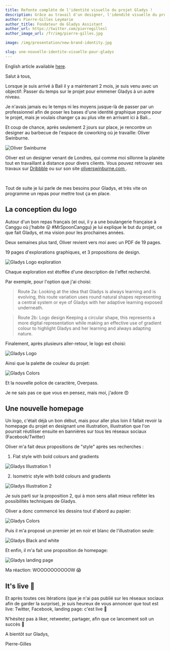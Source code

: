 ```yaml
---
title: Refonte complète de l'identité visuelle du projet Gladys !
description: Grâce au travail d'un designer, l'idendité visuelle du projet est refondue
author: Pierre-Gilles Leymarie
author_title: Fondateur de Gladys Assistant
author_url: https://twitter.com/pierregillesl
author_image_url: /fr/img/pierre-gilles.jpg

image: /img/presentation/new-brand-identity.jpg

slug: une-nouvelle-identite-visuelle-pour-gladys
---
```


English article available [here](/en/blog/a-new-brand-identity).

Salut à tous,

Lorsque je suis arrivé à Bali il y a maintenant 2 mois, je suis venu avec un objectif: Passer du temps sur le projet pour emmener Gladys à un autre niveau.

Je n'avais jamais eu le temps ni les moyens jusque-là de passer par un professionnel afin de poser les bases d'une identité graphique propre pour le projet, mais je voulais changer ça au plus vite en arrivant ici à Bali...

Et coup de chance, après seulement 2 jours sur place, je rencontre un designer au barbecue de l'espace de coworking où je travaille: Oliver Swinburne.

<!--truncate-->

<div class="row">

<div class="col-md-4">

<img alt="Oliver Swinburne" src="/fr/img/articles/new-identity/oliver.jpg" class="img-thumbnail" />

</div>

<div class="col-md-8">
<p>Oliver est un designer venant de Londres, qui comme moi sillonne la planète tout en travaillant à distance pour divers clients. Vous pouvez retrouver ses travaux sur <a href="http://oliverswinburne.dribbble.com/">Dribbble</a> ou sur son site <a href="https://www.oliverswinburne.com/">oliverswinburne.com </a>.</p>
</div>

</div>
<br />

Tout de suite je lui parle de mes besoins pour Gladys, et très vite on programme un repas pour mettre tout ça en place.

## La conception du logo

Autour d'un bon repas français (et oui, il y a une boulangerie française à Canggu où j'habite 😛 #MrSpoonCanggu) je lui explique le but du projet, ce que fait Gladys, et ma vision pour les prochaines années.

Deux semaines plus tard, Oliver revient vers moi avec un PDF de 19 pages.

19 pages d'explorations graphiques, et 3 propositions de design.

<img alt="Gladys Logo exploration" src="/fr/img/articles/new-identity/logo-design-exploration.jpg" />

Chaque exploration est étoffée d'une description de l'effet recherché.

Par exemple, pour l'option que j'ai choisi:

> Route 2a: Looking at the idea that Gladys is always learning and is evolving, this route variation uses round natural shapes representing a central system or eye of Gladys with her adaptive learning exposed underneath.

> Route 2b: Logo design Keeping a circular shape, this represents a more digital representation while making an effective use of gradient colour to highlight Gladys and her learning and always adapting nature.

Finalement, après plusieurs aller-retour, le logo est choisi:

<img alt="Gladys Logo" src="/fr/img/articles/new-identity/gladys-logo.png" />

Ainsi que la palette de couleur du projet:

<img alt="Gladys Colors" src="/fr/img/articles/new-identity/gladys-colors.jpg" />

Et la nouvelle police de caractère, Overpass.

Je ne sais pas ce que vous en pensez, mais moi, j'adore 😍

## Une nouvelle homepage

Un logo, c'était déjà un bon début, mais pour aller plus loin il fallait revoir la homepage du projet en designant une illustration, illustration que l'on pourrait réutiliser ensuite en bannières sur tous les réseaux sociaux (Facebook/Twitter)

Oliver m'a fait deux propositions de "style" après ses recherches :

1. Flat style with bold colours and gradients

<img alt="Gladys Illustration 1" src="/fr/img/articles/new-identity/gladys-illustration-style-1.jpg" />

2. Isometric style with bold colours and gradients

<img alt="Gladys Illustration 2" src="/fr/img/articles/new-identity/gladys-illustration-style-2.jpg" />

Je suis parti sur la proposition 2, qui à mon sens allait mieux refléter les possibilités techniques de Gladys.

Oliver a donc commencé les dessins tout d'abord au papier:

<img alt="Gladys Colors" src="/fr/img/articles/new-identity/gladys-illustration-draw.jpg" />

Puis il m'a proposé un premier jet en noir et blanc de l'illustration seule:

<img alt="Gladys Black and white" src="/fr/img/articles/new-identity/black-and-white.jpg" />

Et enfin, il m'a fait une proposition de homepage:

<img alt="Gladys landing page" src="/fr/img/articles/new-identity/gladys-landing-page.jpg" />

Ma réaction: WOOOOOOOOOOW 😱

## It's live 🚀

Et après toutes ces itérations (que je n'ai pas publié sur les réseaux sociaux afin de garder la surprise), je suis heureux de vous annoncer que tout est live: Twitter, Facebook, landing page: c'est live 🚀

N'hésitez pas à liker, retweeter, partager, afin que ce lancement soit un succès 🎉

A bientôt sur Gladys,

Pierre-Gilles
